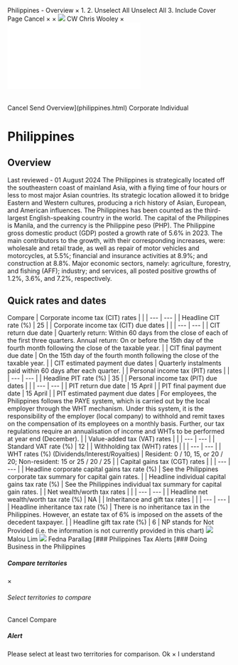 Philippines - Overview
×
1.
2.
Unselect All
Unselect All
3.
Include Cover Page
Cancel
×
×
![](-/media/world-wide-tax-summaries/attachments/global---chris-wooley.ashx%3Frev=ac5e5f3223b34096b1afc2a6009c7320&revision=ac5e5f32-23b3-4096-b1af-c2a6009c7320&hash=859B7ADC84DC2CBEC9760E9E6EE7DE6D0A8BFCDF)
CW
Chris Wooley
×
![](philippines.html)
######
Cancel
Send
Overview](philippines.html)
Corporate
Individual
# Philippines
## Overview
Last reviewed - 01 August 2024
The Philippines is strategically located off the southeastern coast of mainland Asia, with a flying time of four hours or less to most major Asian countries. Its strategic location allowed it to bridge Eastern and Western cultures, producing a rich history of Asian, European, and American influences. The Philippines has been counted as the third-largest English-speaking country in the world. The capital of the Philippines is Manila, and the currency is the Philippine peso (PHP).
The Philippine gross domestic product (GDP) posted a growth rate of 5.6% in 2023. The main contributors to the growth, with their corresponding increases, were: wholesale and retail trade, as well as repair of motor vehicles and motorcycles, at 5.5%; financial and insurance activities at 8.9%; and construction at 8.8%. Major economic sectors, namely: agriculture, forestry, and fishing (AFF); industry; and services, all posted positive growths of 1.2%, 3.6%, and 7.2%, respectively.
## Quick rates and dates
Compare
| Corporate income tax (CIT) rates | |
| --- | --- |
| Headline CIT rate (%) | 25 |
| Corporate income tax (CIT) due dates | |
| --- | --- |
| CIT return due date | Quarterly return: Within 60 days from the close of each of the first three quarters. Annual return: On or before the 15th day of the fourth month following the close of the taxable year. |
| CIT final payment due date | On the 15th day of the fourth month following the close of the taxable year. |
| CIT estimated payment due dates | Quarterly instalments paid within 60 days after each quarter. |
| Personal income tax (PIT) rates | |
| --- | --- |
| Headline PIT rate (%) | 35 |
| Personal income tax (PIT) due dates | |
| --- | --- |
| PIT return due date | 15 April |
| PIT final payment due date | 15 April |
| PIT estimated payment due dates | For employees, the Philippines follows the PAYE system, which is carried out by the local employer through the WHT mechanism. Under this system, it is the responsibility of the employer (local company) to withhold and remit taxes on the compensation of its employees on a monthly basis. Further, our tax regulations require an annualisation of income and WHTs to be performed at year end (December). |
| Value-added tax (VAT) rates | |
| --- | --- |
| Standard VAT rate (%) | 12 |
| Withholding tax (WHT) rates | |
| --- | --- |
| WHT rates (%) (Dividends/Interest/Royalties) | Resident: 0 / 10, 15, or 20 / 20;  Non-resident: 15 or 25 / 20 / 25 |
| Capital gains tax (CGT) rates | |
| --- | --- |
| Headline corporate capital gains tax rate (%) | See the Philippines corporate tax summary for capital gain rates. |
| Headline individual capital gains tax rate (%) | See the Philippines individual tax summary for capital gain rates. |
| Net wealth/worth tax rates | |
| --- | --- |
| Headline net wealth/worth tax rate (%) | NA |
| Inheritance and gift tax rates | |
| --- | --- |
| Headline inheritance tax rate (%) | There is no inheritance tax in the Philippines. However, an estate tax of 6% is imposed on the assets of the decedent taxpayer. |
| Headline gift tax rate (%) | 6 |
NP stands for Not Provided (i.e. the information is not currently provided in this chart)
![](-/media/world-wide-tax-summaries/attachments/philippines---malou-p.ashx%3Frev=9e8c20d7eb3c4b5ea5a4321fc423ea91&revision=9e8c20d7-eb3c-4b5e-a5a4-321fc423ea91&hash=F3FC996E02A6779F0A6BBD327A03308E80402892)
Malou Lim
![](-/media/world-wide-tax-summaries/attachments/philippines---fedna-b.ashx%3Frev=78df384c77c1426bb37db496709ca33c&revision=78df384c-77c1-426b-b37d-b496709ca33c&hash=3C2C0EE1AC66974C52806A7CC6C7209A2CECA171)
Fedna Parallag
[### Philippines Tax Alerts
[### Doing Business in the Philippines
##### Compare territories
×
###### Select territories to compare
#####
Cancel
Compare
##### Alert
Please select at least two territories for comparison.
Ok
×
I understand